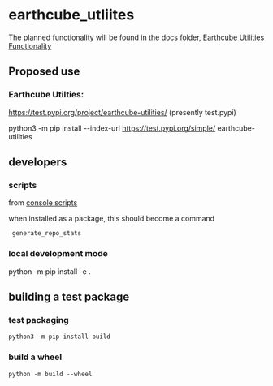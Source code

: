 # earthcube_utliites

The planned functionality will be found in the docs folder,
[Earthcube Utilities Functionality](./docs/earthcube_utilties_functionality.md)


## Proposed use
### Earthcube Utilties:
https://test.pypi.org/project/earthcube-utilities/
(presently test.pypi)

python3 -m pip install --index-url https://test.pypi.org/simple/ earthcube-utilities

## developers

### scripts
from [console scripts](https://setuptools.pypa.io/en/latest/userguide/entry_point.html#console-scripts)

when installed as a package, this should become a command

` generate_repo_stats`

### local development mode
python -m pip install -e .

## building a test package
### test packaging
`python3 -m pip install build`
### build a wheel
`python -m build --wheel`
